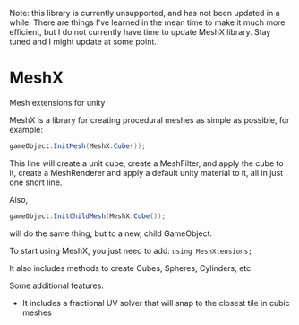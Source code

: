 Note: this library is currently unsupported, and has not been updated in a while. There are things I've learned in the mean time to make it much more efficient, but I do not currently have time to update MeshX library. Stay tuned and I might update at some point.

# MeshX
Mesh extensions for unity

MeshX is a library for creating procedural meshes as simple as possible, for example:

```csharp
gameObject.InitMesh(MeshX.Cube());
```

This line will create a unit cube, create a MeshFilter, and apply the cube to it, create a MeshRenderer and apply a default unity material to it, all in just one short line.

Also,

```csharp
gameObject.InitChildMesh(MeshX.Cube());
```


will do the same thing, but to a new, child GameObject.

To start using MeshX, you just need to add:
```using MeshXtensions;```

It also includes methods to create Cubes, Spheres, Cylinders, etc.

Some additional features:
- It includes a fractional UV solver that will snap to the closest tile in cubic meshes
